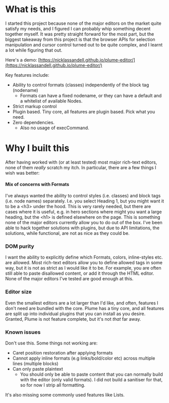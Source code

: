 # What is this

I started this project because none of the major editors on the market quite satisfy my needs, and I figured I can
probably whip something decent together myself. It was pretty straight forward for the most part, but the biggest
takeaway from this project is that the browser APIs for selection manipulation and cursor control turned out to be quite
complex, and I learnt a lot while figuring that out.

Here's a demo: [https://nicklassandell.github.io/plume-editor/](https://nicklassandell.github.io/plume-editor/)

Key features include:

- Ability to control formats (classes) independently of the block tag (nodename) 
    - Formats can have a fixed nodename, or they can have a default and a whitelist of available Nodes.
- Strict markup control
- Plugin based. Tiny core, all features are plugin based. Pick what you need.
- Zero dependencies.
    - Also no usage of execCommand.

# Why I built this

After having worked with (or at least tested) most major rich-text editors, none of them _really_ scratch my itch. In
particular, there are a few things I wish was better:

#### Mix of concerns with Formats

I've always wanted the ability to control styles (i.e. classes) and block tags (i.e. node names) separately. I.e. you
select Heading 1, but you might want it to be a \<h3> under the hood. This is very rarely needed, but there are cases
where it is useful,
e.g. in hero sections where might you want a large heading, but the \<h1> is defined elsewhere on the page. This is
something none of the major editors currently allow you to do out of the box. I've been able to hack together solutions
with plugins, but due to API limitations, the solutions, while functional, are not as nice as they could be.

### DOM purity

I want the ability to explicitly define which Formats, colors, inline-styles etc. are allowed. Most rich-text editors
allow you to define allowed tags in some way, but it is not as strict as I would like it to be. For example, you are
often still able to paste disallowed content, or add it through the HTML editor. None of the major editors I've tested
are good enough at this.

### Editor size

Even the smallest editors are a lot larger than I'd like, and often, features I don't need are bundled with the core.
Plume has a tiny core, and all features are split up into individual plugins that you can install as you desire.
Granted, Plume is not feature complete, but it's not _that_ far away.

### Known issues

Don't use this. Some things not working are:

- Caret position restoration after applying formats
- Cannot apply inline formats (e.g links/bold/color etc) across multiple lines (multiple blocks)
- Can only paste plaintext
    - You should only be able to paste content that you can normally build with the editor (only valid formats). I did
      not build a sanitiser for that, so for now I strip all formatting.

It's also missing some commonly used features like Lists.
